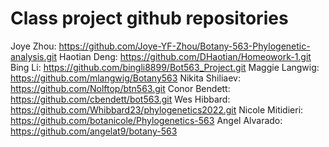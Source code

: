 # Class project github repositories
Joye Zhou: https://github.com/Joye-YF-Zhou/Botany-563-Phylogenetic-analysis.git
Haotian Deng: https://github.com/DHaotian/Homeowork-1.git
Bing Li: https://github.com/bingli8899/Bot563_Project.git
Maggie Langwig: https://github.com/mlangwig/Botany563
Nikita Shiliaev: https://github.com/Nolftop/btn563.git
Conor Bendett: https://github.com/cbendett/bot563.git
Wes Hibbard: https://github.com/Whibbard23/phylogenetics2022.git
Nicole Mitidieri: https://github.com/botanicole/Phylogenetics-563
Angel Alvarado: https://github.com/angelat9/botany-563
